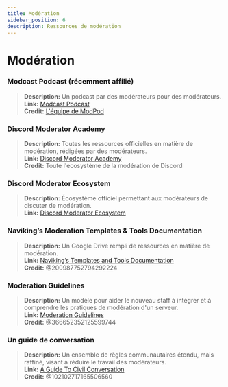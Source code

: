 ```yaml
---
title: Modération
sidebar_position: 6
description: Ressources de modération
---
```


# Modération

### **Modcast Podcast** (récemment affilié)
> __Description:__ Un podcast par des modérateurs pour des modérateurs.   <br/>
__Link:__ [Modcast Podcast](https://modcast.network/)   <br/>
__Credit:__ [L'équipe de ModPod](https://modcast.network/meet-the-team/) 

### **Discord Moderator Academy**
> __Description:__ Toutes les ressources officielles en matière de modération, rédigées par des modérateurs.   <br/>
__Link:__ [Discord Moderator Academy](https://dis.gd/moderation)   <br/>
__Credit:__ Toute l'ecosystème de la modération de Discord

### **Discord Moderator Ecosystem** 
> __Description:__ Écosystème officiel permettant aux modérateurs de discuter de modération.   <br/>
__Link:__ [Discord Moderator Ecosystem](https://discord.com/blog/announcing-the-discord-moderator-academy-exam)

### **Naviking’s Moderation Templates & Tools Documentation**
> __Description:__ Un Google Drive rempli de ressources en matière de modération.   <br/>
__Link:__ [Naviking’s Templates and Tools Documentation](https://drive.google.com/drive/folders/1vqdEEBqqCftZgMTkgqK8sKzxtdMANu4U)   <br/>
__Credit:__ @200987752794292224

### **Moderation Guidelines**
> __Description:__ Un modèle pour aider le nouveau staff à intégrer et à comprendre les pratiques de modération d'un serveur.   <br/>
__Link:__ [Moderation Guidelines](https://staff-guidelines.super.site/)   <br/>
__Credit:__ @366652352125599744

### **Un guide de conversation**
> __Description:__ Un ensemble de règles communautaires étendu, mais raffiné, visant à réduire le travail des modérateurs.   <br/>
__Link:__ [A Guide To Civil Conversation](https://conversation.guide/)   <br/>
__Credit:__ @102102717165506560
